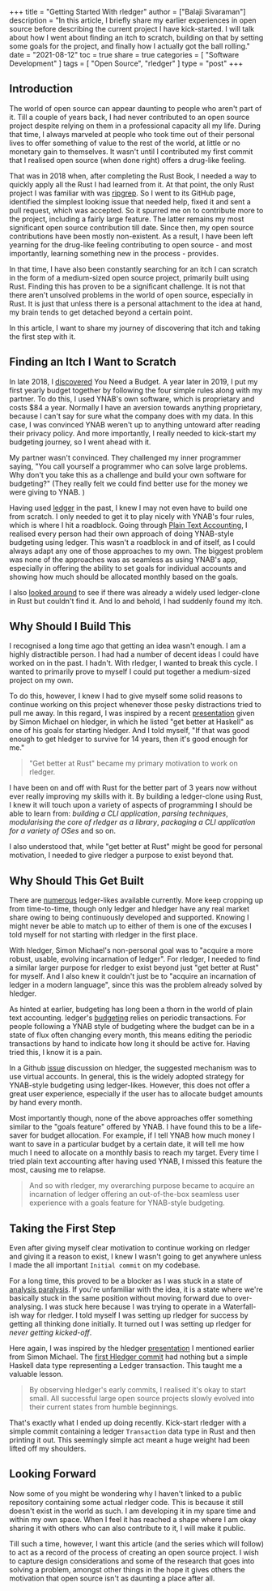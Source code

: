 +++
title = "Getting Started With rledger"
author = ["Balaji Sivaraman"]
description = "In this article, I briefly share my earlier experiences in open source before describing the current project I have kick-started. I will talk about how I went about finding an itch to scratch, building on that by setting some goals for the project, and finally how I actually got the ball rolling."
date = "2021-08-12"
toc = true
share = true
categories = [
  "Software Development"
]
tags = [
  "Open Source", "rledger"
]
type = "post"
+++


## Introduction

The world of open source can appear daunting to people who aren't part
of it. Till a couple of years back, I had never contributed to an open
source project despite relying on them in a professional capacity all
my life. During that time, I always marveled at people who took time
out of their personal lives to offer something of value to the rest of
the world, at little or no monetary gain to themselves. It wasn't
until I contributed my first commit that I realised open source (when
done right) offers a drug-like feeling.

That was in 2018 when, after completing the Rust Book, I needed a way
to quickly apply all the Rust I had learned from it. At that point,
the only Rust project I was familiar with was
[ripgrep](https://github.com/BurntSushi/ripgrep). So I went to its
GitHub page, identified the simplest looking issue that needed help,
fixed it and sent a pull request, which was accepted. So it spurred me
on to contribute more to the project, including a fairly large
feature. The latter remains my most significant open source
contribution till date. Since then, my open source contributions have
been mostly non-existent. As a result, I have been left yearning for
the drug-like feeling contributing to open source - and most
importantly, learning something new in the process - provides.

In that time, I have also been constantly searching for an itch I can
scratch in the form of a medium-sized open source project, primarily
built using Rust. Finding this has proven to be a significant
challenge. It is not that there aren't unsolved problems in the world
of open source, especially in Rust. It is just that unless there is a
personal attachment to the idea at hand, my brain tends to get
detached beyond a certain point.

In this article, I want to share my journey of discovering that itch
and taking the first step with it.

## Finding an Itch I Want to Scratch

In late 2018, I
[discovered](https://www.goodreads.com/review/show/2649548256?book_show_action=false&from_review_page=1)
You Need a Budget. A year later in 2019, I put my first yearly budget
together by following the four simple rules along with my partner. To
do this, I used YNAB's own software, which is proprietary and costs
$84 a year. Normally I have an aversion towards anything proprietary,
because I can't say for sure what the company does with my data. In
this case, I was convinced YNAB weren't up to anything untoward after
reading their privacy policy. And more importantly, I really needed to
kick-start my budgeting journey, so I went ahead with it.

My partner wasn't convinced. They challenged my inner programmer
saying, "You call yourself a programmer who can solve large problems.
Why don't you take this as a challenge and build your own software for
budgeting?" (They really felt we could find better use for the money
we were giving to YNAB. )

Having used [ledger](https://www.ledger-cli.org/) in the past, I knew
I may not even have to build one from scratch. I only needed to get it
to play nicely with YNAB's four rules, which is where I hit a
roadblock. Going through [Plain Text
Accounting](https://plaintextaccounting.org/#budgeting), I realised
every person had their own approach of doing YNAB-style budgeting
using ledger. This wasn't a roadblock in and of itself, as I could
always adapt any one of those approaches to my own. The biggest
problem was none of the approaches was as seamless as using YNAB's
app, especially in offering the ability to set goals for individual
accounts and showing how much should be allocated monthly based on the
goals.

I also [looked
around](https://plaintextaccounting.org/#plain-text-accounting-apps)
to see if there was already a widely used ledger-clone in Rust but
couldn't find it. And lo and behold, I had suddenly found my itch.

## Why Should I Build This

I recognised a long time ago that getting an idea wasn't enough. I am
a highly distractible person. I had had a number of decent ideas I
could have worked on in the past. I hadn't. With rledger, I wanted to
break this cycle. I wanted to primarily prove to myself I could put
together a medium-sized project on my own.

To do this, however, I knew I had to give myself some solid reasons to
continue working on this project whenever those pesky distractions
tried to pull me away. In this regard, I was inspired by a recent
[presentation](https://youtu.be/6PKmZSHxu0c?t=1147) given by Simon
Michael on hledger, in which he listed "get better at Haskell" as one
of his goals for starting hledger. And I told myself, "If that was
good enough to get hledger to survive for 14 years, then it's good
enough for me."

> "Get better at Rust" became my primary motivation to work on
> rledger.

I have been on and off with Rust for the better part of 3 years now
without ever really improving my skills with it. By building a
ledger-clone using Rust, I knew it will touch upon a variety of
aspects of programming I should be able to learn from: *building a CLI
application*, *parsing techniques*, *modularising the core of rledger
as a library*, *packaging a CLI application for a variety of OSes* and
so on.

I also understood that, while "get better at Rust" might be good for
personal motivation, I needed to give rledger a purpose to exist
beyond that.

## Why Should This Get Built

There are
[numerous](https://plaintextaccounting.org/#plain-text-accounting-apps)
ledger-likes available currently. More keep cropping up from
time-to-time, though only ledger and hledger have any real market
share owing to being continuously developed and supported. Knowing I
might never be able to match up to either of them is one of the
excuses I told myself for not starting with rledger in the first
place.

With hledger, Simon Michael's non-personal goal was to "acquire a more
robust, usable, evolving incarnation of ledger". For rledger, I needed
to find a similar larger purpose for rledger to exist beyond just "get
better at Rust" for myself. And I also knew it couldn't just be to
"acquire an incarnation of ledger in a modern language", since this
was the problem already solved by hledger.

As hinted at earlier, budgeting has long been a thorn in the world of
plain text accounting. ledger's
[budgeting](https://www.ledger-cli.org/3.0/doc/ledger3.html#Budgeting)
relies on periodic transactions. For people following a YNAB style of
budgeting where the budget can be in a state of flux often changing
every month, this means editing the periodic transactions by hand to
indicate how long it should be active for. Having tried this, I know
it is a pain.

In a Github
[issue](https://github.com/simonmichael/hledger/issues/315) discussion
on hledger, the suggested mechanism was to use virtual accounts. In
general, this is the widely adopted strategy for YNAB-style budgeting
using ledger-likes. However, this does not offer a great user
experience, especially if the user has to allocate budget amounts by
hand every month.

Most importantly though, none of the above approaches offer something
similar to the "goals feature" offered by YNAB. I have found this to
be a life-saver for budget allocation. For example, if I tell YNAB how
much money I want to save in a particular budget by a certain date, it
will tell me how much I need to allocate on a monthly basis to reach
my target. Every time I tried plain text accounting after having used
YNAB, I missed this feature the most, causing me to relapse.

> And so with rledger, my overarching purpose became to acquire an
> incarnation of ledger offering an out-of-the-box seamless user
> experience with a goals feature for YNAB-style budgeting.

## Taking the First Step

Even after giving myself clear motivation to continue working on
rledger and giving it a reason to exist, I knew I wasn't going to get
anywhere unless I made the all important `Initial commit` on my
codebase.

For a long time, this proved to be a blocker as I was stuck in a state
of [analysis
paralysis](https://en.wikipedia.org/wiki/Analysis_paralysis). If
you're unfamiliar with the idea, it is a state where we're basically
stuck in the same position without moving forward due to
over-analysing. I was stuck here because I was trying to operate in a
Waterfall-ish way for rledger. I told myself I was setting up rledger
for success by getting all thinking done initially. It turned out I
was setting up rledger for *never getting kicked-off*.

Here again, I was inspired by the hledger
[presentation](https://youtu.be/6PKmZSHxu0c?t=1584) I mentioned
earlier from Simon Michael. The [first Hledger
commit](https://github.com/simonmichael/hledger/commit/85864b414e0cd81efcd031d18fa4243cc55103a7)
had nothing but a simple Haskell data type representing a Ledger
transaction. This taught me a valuable lesson.

> By observing hledger's early commits, I realised it's okay to start
> small. All successful large open source projects slowly evolved into
> their current states from humble beginnings.

That's exactly what I ended up doing recently. Kick-start rledger with
a simple commit containing a ledger `Transaction` data type in Rust
and then printing it out. This seemingly simple act meant a huge
weight had been lifted off my shoulders.

## Looking Forward

Now some of you might be wondering why I haven't linked to a public
repository containing some actual rledger code. This is because it
still doesn't exist in the world as such. I am developing it in my
spare time and within my own space. When I feel it has reached a shape
where I am okay sharing it with others who can also contribute to it,
I will make it public.

Till such a time, however, I want this article (and the series which
will follow) to act as a record of the process of creating an open
source project. I wish to capture design considerations and some of
the research that goes into solving a problem, amongst other things in
the hope it gives others the motivation that open source isn't as
daunting a place after all.
